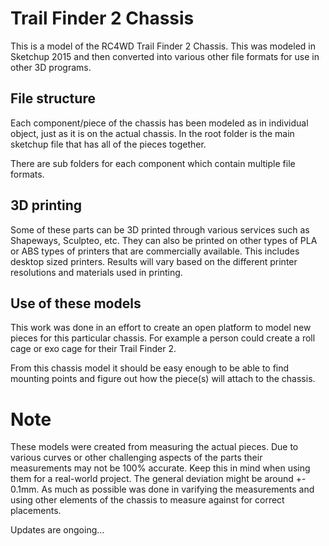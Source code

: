 # Trail Finder 2 Chassis
This is a model of the RC4WD Trail Finder 2 Chassis.  This was modeled in Sketchup 2015 and then converted into various other file formats for use in other 3D programs.

## File structure
Each component/piece of the chassis has been modeled as in individual object, just as it is on the actual chassis.  In the root folder is the main sketchup file that has all of the pieces together.

There are sub folders for each component which contain multiple file formats.

## 3D printing
Some of these parts can be 3D printed through various services such as Shapeways, Sculpteo, etc.  They can also be printed on other types of PLA or ABS types of printers that are commercially available.  This includes desktop sized printers.  Results will vary based on the different printer resolutions and materials used in printing.

## Use of these models
This work was done in an effort to create an open platform to model new pieces for this particular chassis.  For example a person could create a roll cage or exo cage for their Trail Finder 2.  

From this chassis model it should be easy enough to be able to find mounting points and figure out how the piece(s) will attach to the chassis.

# Note
These models were created from measuring the actual pieces.  Due to various curves or other challenging aspects of the parts their measurements may not be 100% accurate.  Keep this in mind when using them for a real-world project.  The general deviation might be around +- 0.1mm.  As much as possible was done in varifying the measurements and using other elements of the chassis to measure against for correct placements.

Updates are ongoing...
